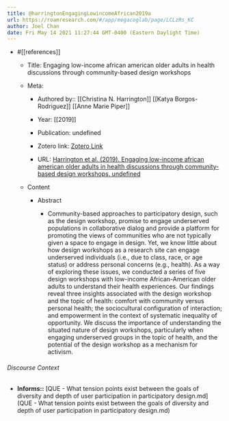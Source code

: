 ```yaml
---
title: @harringtonEngagingLowincomeAfrican2019a
url: https://roamresearch.com/#/app/megacoglab/page/LCLzRs_KC
author: Joel Chan
date: Fri May 14 2021 11:27:44 GMT-0400 (Eastern Daylight Time)
---
```


- #[[references]]

    - Title: Engaging low-income african american older adults in health discussions through community-based design workshops

    - Meta:

        - Authored by:: [[Christina N. Harrington]] [[Katya Borgos-Rodriguez]] [[Anne Marie Piper]]

        - Year: [[2019]]

        - Publication: undefined

        - Zotero link: [Zotero Link](zotero://select/items/7_DHXCF6ER)

        - URL: [Harrington et al. (2019). Engaging low-income african american older adults in health discussions through community-based design workshops. undefined](https://doi.org/10.1145/3290605.3300823)

    - Content

        - Abstract

            - Community-based approaches to participatory design, such as the design workshop, promise to engage underserved populations in collaborative dialog and provide a platform for promoting the views of communities who are not typically given a space to engage in design. Yet, we know little about how design workshops as a research site can engage underserved individuals (i.e., due to class, race, or age status) or address personal concerns (e.g., health). As a way of exploring these issues, we conducted a series of five design workshops with low-income African-American older adults to understand their health experiences. Our findings reveal three insights associated with the design workshop and the topic of health: comfort with community versus personal health; the sociocultural configuration of interaction; and empowerment in the context of systematic inequality of opportunity. We discuss the importance of understanding the situated nature of design workshops, particularly when engaging underserved groups in the topic of health, and the potential of the design workshop as a mechanism for activism.

###### Discourse Context

- **Informs::** [QUE - What tension points exist between the goals of diversity and depth of user participation in participatory design.md](QUE - What tension points exist between the goals of diversity and depth of user participation in participatory design.md)
